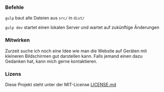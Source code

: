 ### Befehle

```gulp``` baut alle Dateien aus ```src/``` in ```dist/```

```gulp dev``` startet einen lokalen Server und wartet auf zukünftige Änderungen

### Mitwirken

Zurzeit suche ich noch eine Idee wie man die Website auf Geräten mit kleineren Bildschirmen gut darstellen kann. Falls jemand einen dazu Gedanken hat, kann mich gerne kontaktieren.

### Lizens

Diese Projekt steht unter der MIT-License [LICENSE.md](LICENSE.md)
